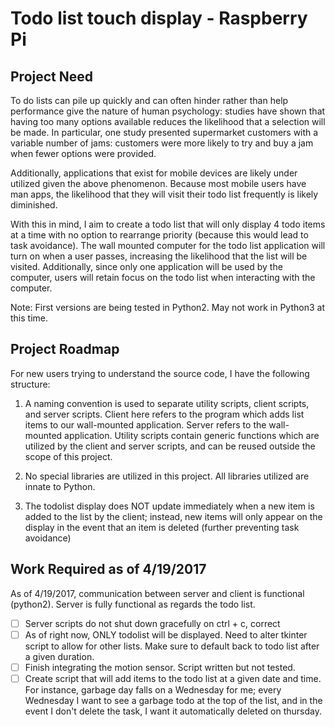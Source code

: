 # Todo list touch display - Raspberry Pi

## Project Need

To do lists can pile up quickly and can often hinder rather than help performance give the nature of human psychology: studies have shown that having too many options available reduces the likelihood that a selection will be made.  In particular, one study presented supermarket customers with a variable number of jams: customers were more likely to try and buy a jam when fewer options were provided.

Additionally, applications that exist for mobile devices are likely under utilized given the above phenomenon.  Because most mobile users have man apps, the likelihood that they will visit their todo list frequently is likely diminished.

With this in mind, I aim to create a todo list that will only display 4 todo items at a time with no option to rearrange priority (because this would lead to task avoidance).  The wall mounted computer for the todo list application will turn on when a user passes, increasing the likelihood that the list will be visited.  Additionally, since only one application will be used by the computer, users will retain focus on the todo list when interacting with the computer.  

Note: First versions are being tested in Python2.  May not work in Python3 at this time.

## Project Roadmap

For new users trying to understand the source code, I have the following structure:

1. A naming convention is used to separate utility scripts, client scripts, and server scripts.  Client here refers to the program which adds list items to our wall-mounted application.  Server refers to the wall-mounted application.  Utility scripts contain generic functions which are utilized by the client and server scripts, and can be reused outside the scope of this project.

2. No special libraries are utilized in this project.  All libraries utilized are innate to Python.

3. The todolist display does NOT update immediately when a new item is added to the list by the client; instead, new items will only appear on the display in the event that an item is deleted (further preventing task avoidance)


## Work Required as of 4/19/2017

As of 4/19/2017, communication between server and client is functional (python2).  Server is fully functional as regards the todo list.  

- [ ] Server scripts do not shut down gracefully on ctrl + c, correct
- [ ] As of right now, ONLY todolist will be displayed. Need to alter tkinter script to allow for other lists.  Make sure to default back to todo list after a given duration.
- [ ] Finish integrating the motion sensor.  Script written but not tested.
- [ ] Create script that will add items to the todo list at a given date and time.  For instance, garbage day falls on a Wednesday for me; every Wednesday I want to see a garbage todo at the top of the list, and in the event I don't delete the task, I want it automatically deleted on thursday.

